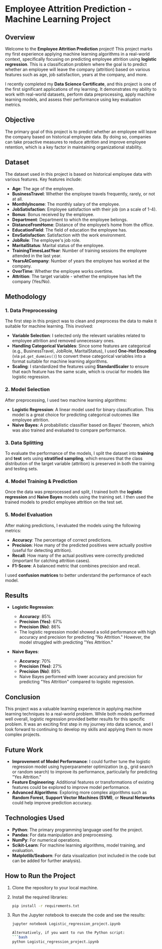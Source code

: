 # Employee Attrition Prediction - Machine Learning Project

## Overview

Welcome to the **Employee Attrition Prediction** project! This project marks my first experience applying machine learning algorithms in a real-world context, specifically focusing on predicting employee attrition using **logistic regression**. This is a classification problem where the goal is to predict whether an employee will leave the company (attrition) based on various features such as age, job satisfaction, years at the company, and more.

I recently completed my **Data Science Certificate**, and this project is one of the first significant applications of my learning. It demonstrates my ability to work with real-world datasets, perform data preprocessing, apply machine learning models, and assess their performance using key evaluation metrics.

## Objective

The primary goal of this project is to predict whether an employee will leave the company based on historical employee data. By doing so, companies can take proactive measures to reduce attrition and improve employee retention, which is a key factor in maintaining organizational stability.

## Dataset

The dataset used in this project is based on historical employee data with various features. Key features include:

- **Age**: The age of the employee.
- **BusinessTravel**: Whether the employee travels frequently, rarely, or not at all.
- **MonthlyIncome**: The monthly salary of the employee.
- **JobSatisfaction**: Employee satisfaction with their job (on a scale of 1-4).
- **Bonus**: Bonus received by the employee.
- **Department**: Department to which the employee belongs.
- **DistanceFromHome**: Distance of the employee’s home from the office.
- **EducationField**: The field of education the employee has.
- **EnvSatisfaction**: Satisfaction with the work environment.
- **JobRole**: The employee's job role.
- **MaritalStatus**: Marital status of the employee.
- **TrainingTimesLastYear**: Number of training sessions the employee attended in the last year.
- **YearsAtCompany**: Number of years the employee has worked at the company.
- **OverTime**: Whether the employee works overtime.
- **Attrition**: The target variable - whether the employee has left the company (Yes/No).

## Methodology

### 1. Data Preprocessing

The first step in this project was to clean and preprocess the data to make it suitable for machine learning. This involved:

- **Variable Selection**: I selected only the relevant variables related to employee attrition and removed unnecessary ones.
- **Handling Categorical Variables**: Since some features are categorical (e.g., BusinessTravel, JobRole, MaritalStatus), I used **One-Hot Encoding** (via `pd.get_dummies()`) to convert these categorical variables into a format suitable for machine learning algorithms.
- **Scaling**: I standardized the features using **StandardScaler** to ensure that each feature has the same scale, which is crucial for models like logistic regression.

### 2. Model Selection

After preprocessing, I used two machine learning algorithms:

- **Logistic Regression**: A linear model used for binary classification. This model is a great choice for predicting categorical outcomes like employee attrition.
- **Naive Bayes**: A probabilistic classifier based on Bayes’ theorem, which was also trained and evaluated to compare performance.

### 3. Data Splitting

To evaluate the performance of the models, I split the dataset into **training** and **test** sets using **stratified sampling**, which ensures that the class distribution of the target variable (attrition) is preserved in both the training and testing sets.

### 4. Model Training & Prediction

Once the data was preprocessed and split, I trained both the **logistic regression** and **Naive Bayes** models using the training set. I then used the trained models to predict employee attrition on the test set.

### 5. Model Evaluation

After making predictions, I evaluated the models using the following metrics:

- **Accuracy**: The percentage of correct predictions.
- **Precision**: How many of the predicted positives were actually positive (useful for detecting attrition).
- **Recall**: How many of the actual positives were correctly predicted (important for catching attrition cases).
- **F1-Score**: A balanced metric that combines precision and recall.

I used **confusion matrices** to better understand the performance of each model.

## Results

- **Logistic Regression**:
  - **Accuracy**: 85%
  - **Precision (Yes)**: 67%
  - **Precision (No)**: 86%
  - The logistic regression model showed a solid performance with high accuracy and precision for predicting "No Attrition." However, the model struggled with predicting "Yes Attrition."

- **Naive Bayes**:
  - **Accuracy**: 70%
  - **Precision (Yes)**: 27%
  - **Precision (No)**: 89%
  - Naive Bayes performed with lower accuracy and precision for predicting "Yes Attrition" compared to logistic regression.

## Conclusion

This project was a valuable learning experience in applying machine learning techniques to a real-world problem. While both models performed well overall, logistic regression provided better results for this specific problem. It was an exciting first step in my journey into data science, and I look forward to continuing to develop my skills and applying them to more complex projects.

## Future Work

- **Improvement of Model Performance**: I could further tune the logistic regression model using hyperparameter optimization (e.g., grid search or random search) to improve its performance, particularly for predicting "Yes Attrition."
- **Feature Engineering**: Additional features or transformations of existing features could be explored to improve model performance.
- **Advanced Algorithms**: Exploring more complex algorithms such as **Random Forest**, **Support Vector Machines (SVM)**, or **Neural Networks** could help improve prediction accuracy.

## Technologies Used

- **Python**: The primary programming language used for the project.
- **Pandas**: For data manipulation and preprocessing.
- **NumPy**: For numerical operations.
- **Scikit-Learn**: For machine learning algorithms, model training, and evaluation.
- **Matplotlib/Seaborn**: For data visualization (not included in the code but can be added for further analysis).

## How to Run the Project

1. Clone the repository to your local machine.

2. Install the required libraries:
   ```bash
   pip install -r requirements.txt

3. Run the Jupyter notebook to execute the code and see the results:
   ```bash
   jupyter notebook Logistic_regression_project.ipynb

   Alternatively, if you want to run the Python script:
   ```bash
   python Logistic_regression_project.ipynb




